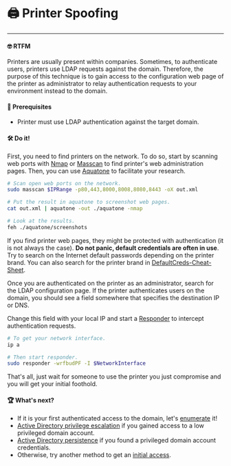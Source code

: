 # 🖨️ Printer Spoofing
---

#### 🤓 RTFM

Printers are usually present within companies. Sometimes, to authenticate users, printers use LDAP requests against the domain. Therefore, the purpose of this technique is to gain access to the configuration web page of the printer as administrator to relay authentication requests to your environment instead to the domain.

#### 📝 Prerequisites

- Printer must use LDAP authentication against the target domain.

#### 🛠️ Do it!

First, you need to find printers on the network. To do so, start by scanning web ports with [Nmap](https://nmap.org/) or [Masscan](https://github.com/robertdavidgraham/masscan) to find printer's web administration pages. Then, you can use [Aquatone](https://github.com/michenriksen/aquatone) to facilitate your research.

```bash
# Scan open web ports on the network.
sudo masscan $IPRange -p80,443,8000,8008,8080,8443 -oX out.xml

# Put the result in aquatone to screenshot web pages.
cat out.xml | aquatone -out ./aquatone -nmap

# Look at the results.
feh ./aquatone/screenshots
```

If you find printer web pages, they might be protected with authentication (it is not always the case). **Do not panic, default credentials are often in use**. Try to search on the Internet default passwords depending on the printer brand. You can also search for the printer brand in [DefaultCreds-Cheat-Sheet](https://github.com/ihebski/DefaultCreds-cheat-sheet/blob/main/DefaultCreds-Cheat-Sheet.csv).

Once you are authenticated on the printer as an administrator, search for the LDAP configuration page. If the printer authenticates users on the domain, you should see a field somewhere that specifies the destination IP or DNS.

Change this field with your local IP and start a [Responder](https://github.com/lgandx/Responder) to intercept authentication requests.

```bash
# To get your network interface.
ip a

# Then start responder.
sudo responder -wrfbudPF -I $NetworkInterface
```

That's all, just wait for someone to use the printer you just compromise and you will get your initial foothold.

#### 🏆 What's next?

- If it is your first authenticated access to the domain, let's [enumerate](/docs/active-directory/methodology.html#-enumeration) it!
- [Active Directory privilege escalation](/docs/active-directory/methodology.html#-privilege-escalation) if you gained access to a low privileged domain account.
- [Active Directory persistence](/docs/active-directory/methodology.html#-persistence) if you found a privileged domain account credentials.
- Otherwise, try another method to get an [initial access](/docs/active-directory/methodology.html#-initial-access).